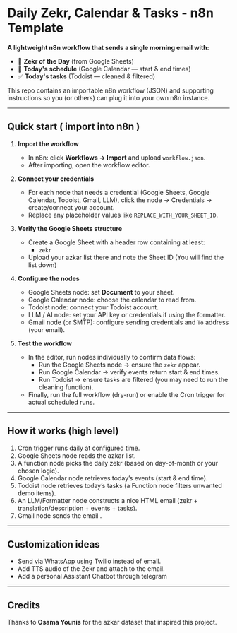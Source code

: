 # Daily Zekr, Calendar & Tasks - n8n Template

**A lightweight n8n workflow that sends a single morning email with:**
- 🕌 **Zekr of the Day** (from Google Sheets)
- 📅 **Today's schedule** (Google Calendar — start & end times)
- ✅ **Today's tasks** (Todoist — cleaned & filtered)

This repo contains an importable n8n workflow (JSON) and supporting instructions so you (or others) can plug it into your own n8n instance.

---

## Quick start ( import into n8n )

1. **Import the workflow**
   - In n8n: click **Workflows → Import** and upload `workflow.json`.
   - After importing, open the workflow editor.

2. **Connect your credentials**
   - For each node that needs a credential (Google Sheets, Google Calendar, Todoist, Gmail, LLM), click the node → Credentials → create/connect your account.
   - Replace any placeholder values like `REPLACE_WITH_YOUR_SHEET_ID`.

3. **Verify the Google Sheets structure**
   - Create a Google Sheet with a header row containing at least:
     - `zekr` 
   - Upload your azkar list there and note the Sheet ID (You will find the list down)

4. **Configure the nodes**
   - Google Sheets node: set **Document** to your sheet.
   - Google Calendar node: choose the calendar to read from.
   - Todoist node: connect your Todoist account.
   - LLM / AI node: set your API key or credentials if using the formatter.
   - Gmail node (or SMTP): configure sending credentials and `To` address (your email).

5. **Test the workflow**
   - In the editor, run nodes individually to confirm data flows:
     - Run the Google Sheets node → ensure the `zekr` appear.
     - Run Google Calendar → verify events return start & end times.
     - Run Todoist → ensure tasks are filtered (you may need to run the cleaning function).
   - Finally, run the full workflow (dry-run) or enable the Cron trigger for actual scheduled runs.

---

## How it works (high level)
1. Cron trigger runs daily at configured time.
2. Google Sheets node reads the azkar list.
3. A function node picks the daily zekr (based on day-of-month or your chosen logic).
4. Google Calendar node retrieves today’s events (start & end time).
5. Todoist node retrieves today’s tasks (a Function node filters unwanted demo items).
6. An LLM/Formatter node constructs a nice HTML email (zekr + translation/description + events + tasks).
7. Gmail node sends the email .

---

## Customization ideas
- Send via WhatsApp using Twilio instead of email.
- Add TTS audio of the Zekr and attach to the email.
- Add a personal Assistant Chatbot through telegram

---

## Credits
Thanks to **Osama Younis** for the azkar dataset that inspired this project.
